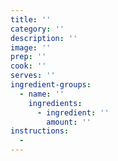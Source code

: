 ```yaml
---
title: ''
category: ''
description: ''
image: ''
prep: ''
cook: ''
serves: ''
ingredient-groups:
  - name: ''
    ingredients:
      - ingredient: ''
        amount: ''
instructions:
  -
---
```

